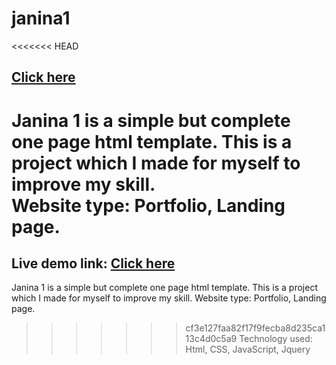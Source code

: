 # janina1
<<<<<<< HEAD
## <a href="https://ramrachai.com/drop/janina-1/index.html" target="_blank" rel="noopener noreferrer">Click here</a>
Janina 1 is a simple but complete one page html template. This is a project which I made for myself to improve my skill.  <br>
Website type: Portfolio, Landing page. <br>
=======
## Live demo link: <a href = "https://ramrachai.com/drop/janina-1/index.html" target="_blank"> Click here </a> 
Janina 1 is a simple but complete one page html template. This is a project which I made for myself to improve my skill. 
Website type: Portfolio, Landing page.
>>>>>>> cf3e127faa82f17f9fecba8d235ca113c4d0c5a9
Technology used: Html, CSS, JavaScript, Jquery 
